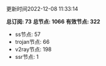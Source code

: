更新时间2022-12-08 11:33:14

**总订阅: 73**
**总节点: 1066**
**有效节点: 322**
- ss节点: 57
- trojan节点: 66
- v2ray节点: 198
- ssr节点: 1
